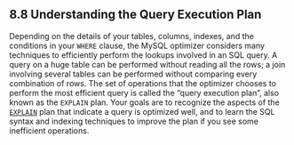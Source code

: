 ## 8.8 Understanding the Query Execution Plan

Depending on the details of your tables, columns, indexes, and the conditions in your `WHERE` clause, the MySQL optimizer considers many techniques to efficiently perform the lookups involved in an SQL query. A query on a huge table can be performed without reading all the rows; a join involving several tables can be performed without comparing every combination of rows. The set of operations that the optimizer chooses to perform the most efficient query is called the “query execution plan”, also known as the `EXPLAIN` plan. Your goals are to recognize the aspects of the [`EXPLAIN`](https://dev.mysql.com/doc/refman/8.0/en/explain.html) plan that indicate a query is optimized well, and to learn the SQL syntax and indexing techniques to improve the plan if you see some inefficient operations. 